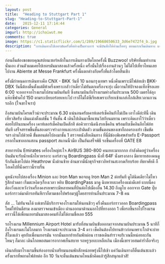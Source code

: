 ```yaml
---
layout: post
title:  "Heading to Stuttgart Part 1"
slug: "Heading-to-Stuttgart-Part-1"
date:   2015-12-11 17:14:44
categories: General
imgurl: http://ichaiwut.me
comments: true
image: https://c1.staticflickr.com/1/289/19668650633_3d6e7472f4_b.jpg
description: "การเดินทางไปเยอรมันครั้งที่อย่างเป็นทางการ จะมีบันทึกให้อ่านเรื่อยๆ ตอนแรกเริ่มเดินทาง แค่เริ่มเดินทางก็สนุก มันส์ ฮาแล้วต้องติดามๆ"
---
```

ก่อนอื่นต้องขอขอบคุณสปอนเซอร์หลักในการเดินทางเปิดโลกครั้งนี้ Buzzwoo! บริษัทที่ผมทำงานนั่นเอง ส่วนตัวผมเคยไปเยอรมันมาสองแล้วครั้งหนึ่ง ครั้งนั้นไปเรื่องงานล้วนๆ ไม่ได้ไปเที่ยวไหนเลย ไปงาน Abiente at Messe Frankfurt ครั้งนี้แตกต่างกับครั้งที่แล้วโดยสิ้นเชิง

ครั้งมีกำหนดการเดินทางคือ CNX - BKK วันที่ 10 นอนกรุงเทพฯ หนึ่งคืนเพราะมีไฟล์ทเช้า BKK-DBX วันนี้ต้องตื่นตั้งแต่ตีห้าครึ่งเพราะกลัวว่าเดี๋ยวไม่ทันตกเครื่องจะยุ่ง เมื่อวานให้ป้าจองแท็กซี่รอเลย 6:00 จะออกจากโรงแรมไปสนามบินทันที ซึ่งสนามบินกับโรงแรมห่างกันประมาณ 500 เมตรได้ลุงแท๊กซี่ฟาดไป 150 ตามระเบียบอร่อยเหาะไป เราก็ไม่ได้ซีเรียสเพราะเรียกเช้าแกส่งใกล้เสียเวลาแกวนรถอีก (ใจเขาใจเรา)

ถึงสนามบินโครตเร็วน่าจะประมาณ 6.30 แน่นอนครับเคาท์เตอร์เช็คอินยังไม่เปิด เอาไงดีล่ะทีนี้ เดินเที่ยวสิครับ เดินแม่งตั้งแต่ชั้น 1 ยันชั้น 4 เดินไปเดินมาซื้อแซนวิสกับนมทาน เพราะคิดเอาไว้ว่าเดี๋ยวค่อยไปกินบนเครื่อง เคาท์เตอร์เช็คอินเปิดสักที ต่อคิวยาวนิดนึงรอเช็คอิน พร้อมกับเช็คอินอีกไฟล์ททันที เสร็จสรรพขึ้นชั้นสองตรวจร่างกายและกระเป๋าติดตัว ตามขั้นตอนของเขาก็ถอดรองเท้า เข็มขัด ฯลฯ ผ่านไปด้วยดี ขั้นตอนต่อไปลงมาชั้น 1 ตรวจหนังสือเดินทาง ที่นี่มีช่องพิเศษสำหรับ E-Passport กรอกในขาออกแสกน passport สแกนนิ้วมือ เป็นอันเสร็จพิธี รอขึ้นเครื่องที่ GATE E8

สายการบิน Emirates เครื่องใหญ่สะใจ AirBUS 380-800 คนเยอะมากกกก กำลังคิดอยู่ว่าเครื่องบินมันจะรับน้ำหนักไหวหรอวะ แอร์สาวดู Boardingpass นั่งที่ 64F นั่งตรงกลาง มีตายายสองคนดูรักกันดีเขาไปต่อ Heathrow นั่งด้านซ้าย ด้านขวามีนักธุรกิจชาวอิหร่านสะอาดเรียบร้อย อัธยาศัยดี ก็โอเคไปที่นั่งคราวนี้ราบรื่น

ดูหนังจบไปสองเรื่อง Minion  และ Iron Man พอจบดู Iron Man 2 ต่อทันที ดูได้นิดเดียวไม่ไหวรู้สึกปวดตา เริ่มตะหงิดๆเรื่องเวลา หยิบ BoardingPass มาดู ฉิบหายละเครื่องแม่งดีเลย์ แบบนี้คงต้องวิ่งและหวังว่าเครื่องคงรอเพราะมีหลายคนที่บินต่อไปเมืองอื่น 14.30 ถึงดูไบ ออกจาก Gate ปุ๊บแอร์กราวด์มาดักรอทันทีเราก็ตามเธอไปพร้อมๆผู้โดยสารท่านอื่นประมาณ 7-8 คน

สัส ...​ ไม่ทันจนได้ แต่เขาก็มีบริการจองโรงแรมให้นอนชิวๆ ครึ่งคืนแอร์กราวออก Boardingpass ใหม่ให้บินตีสาม ลงมาตรวจคนเข้าเมือง ผ่านออกมาด้านนอกไปที่ทางออก 1 เพื่อรอขึ้นรถไปโรงแรม คราวนี้ได้เพื่อนเยอรมันมาสองคนยังไม่ได้ถามชื่อเลย 555

รถโรงแรม Millennium Airport Hotel มารับที่สนามบินขับออกมาจากสนามบินประมาณ 5 นาทีก็ถึงโรงแรมละไม่ไกลมาก โรงแรมน่าจะประมาณ 3-4 ดาว เช็คอินต้องไปทานข้าวก่อนเพราะใกล้จะบ่ายสี่โมงแล้ว คุยกับเพื่อนเยอรมัน จากนั้นแยกย้ายกันพักผ่อน เราขอเดินสำรวจบริเวณนี้หน่อยละกัน ไหนๆ ก็มาละ เดินไกลพอสมควรอากาศเย็นสบาย รถหรูๆเยอะเหลือเกิน เมืองนี้เขารวยสมคำร่ำลือจริงๆ

เดินกลับมาโรงแรมขึ้นห้องอาบน้ำเตรียมนอนพักสักหน่อยพรุ่งนี้ไปเช้า แค่วันเดินทางก็ตื่นเต้นซะแล้ว ครั้งแรกที่พลาดไฟล์ทต่อ อีก 10 วันจะตื่นเต้นขนาดไหนชักคิดแล้วรู้สึกสนุกแล้วสิ!